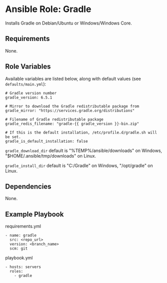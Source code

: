 # Ansible Role: Gradle

Installs Gradle on Debian/Ubuntu or Windows/Windows Core.

## Requirements

None.

## Role Variables

Available variables are listed below, along with default values (see `defaults/main.yml`):

```
# Gradle version number
gradle_version: 6.5.1

# Mirror to download the Gradle redistributable package from
gradle_mirror: "https://services.gradle.org/distributions"

# Filename of Gradle redistributable package
gradle_redis_filename: "gradle-{{ gradle_version }}-bin.zip"

# If this is the default installation, /etc/profile.d/gradle.sh will be set.
gradle_is_default_installation: false
```

`gradle_download_dir` default is "%TEMP%/ansible/downloads" on Windows, "$HOME/.ansible/tmp/downloads" on Linux.

`gradle_install_dir` default is "C:/Gradle" on Windows, "/opt/gradle" on Linux.

## Dependencies

None.

## Example Playbook

requirements.yml
```
- name: gradle
  src: <repo_url>
  version: <branch_name>
  scm: git
```

playbook.yml
```
- hosts: servers
  roles:
    - gradle
```
